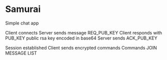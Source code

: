 # Samurai

Simple chat app

Client connects
Server sends message REQ_PUB_KEY
Client responds with
PUB_KEY
public rsa key encoded in base64
Server sends ACK_PUB_KEY

Session established
Client sends encrypted commands
Commands
JOIN <room name>
MESSAGE <room name> <message>
LIST